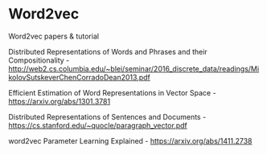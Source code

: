 # Word2vec
Word2vec papers &amp; tutorial

Distributed Representations of Words and Phrases and their Compositionality - http://web2.cs.columbia.edu/~blei/seminar/2016_discrete_data/readings/MikolovSutskeverChenCorradoDean2013.pdf

Efficient Estimation of Word Representations in Vector Space - https://arxiv.org/abs/1301.3781

Distributed Representations of Sentences and Documents - https://cs.stanford.edu/~quocle/paragraph_vector.pdf

word2vec Parameter Learning Explained - https://arxiv.org/abs/1411.2738
